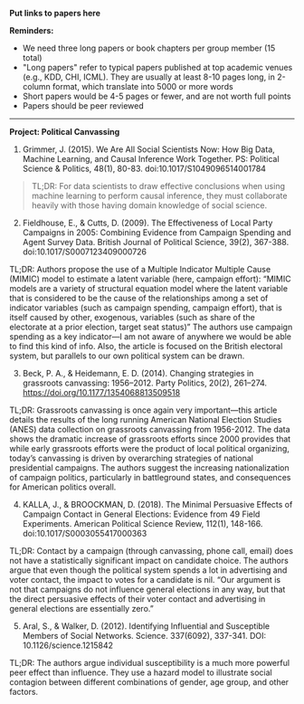 **Put links to papers here**

**Reminders:**

* We need three long papers or book chapters per group member (15 total)
* "Long papers" refer to typical papers published at top academic venues (e.g., KDD, CHI, ICML). They are usually at least 8-10 pages long, in 2-column format, which translate into 5000 or more words
* Short papers would be 4-5 pages or fewer, and are not worth full points
* Papers should be peer reviewed
---

<b>Project: Political Canvassing</b>
1.	Grimmer, J. (2015). We Are All Social Scientists Now: How Big Data, Machine Learning, and Causal Inference Work Together. PS: Political Science & Politics, 48(1), 80-83. doi:10.1017/S1049096514001784

>TL;DR: For data scientists to draw effective conclusions when using machine learning to perform causal inference, they must collaborate heavily with those having domain knowledge of social science. 

2.	Fieldhouse, E., & Cutts, D. (2009). The Effectiveness of Local Party Campaigns in 2005: Combining Evidence from Campaign Spending and Agent Survey Data. British Journal of Political Science, 39(2), 367-388. doi:10.1017/S0007123409000726

TL;DR: Authors propose the use of a Multiple Indicator Multiple Cause (MIMIC) model to estimate a latent variable (here, campaign effort):
“MIMIC models are a variety of structural equation model where the latent variable that is considered to be the cause of the relationships among a set of indicator variables (such as campaign spending, campaign effort), that is itself caused by other, exogenous, variables (such as share of the electorate at a prior election, target seat status)”
The authors use campaign spending as a key indicator—I am not aware of anywhere we would be able to find this kind of info. Also, the article is focused on the British electoral system, but parallels to our own political system can be drawn.

3.	Beck, P. A., & Heidemann, E. D. (2014). Changing strategies in grassroots canvassing: 1956–2012. Party Politics, 20(2), 261–274. https://doi.org/10.1177/1354068813509518

TL;DR: Grassroots canvassing is once again very important—this article details the results of the long running American National Election Studies (ANES) data collection on grassroots canvassing from 1956-2012. The data shows the dramatic increase of grassroots efforts since 2000 provides that while early grassroots efforts were the product of local political organizing, today’s canvassing is driven by overarching strategies of national presidential campaigns. The authors suggest the increasing nationalization of campaign politics, particularly in battleground states, and consequences for American politics overall.

4.	KALLA, J., & BROOCKMAN, D. (2018). The Minimal Persuasive Effects of Campaign Contact in General Elections: Evidence from 49 Field Experiments. American Political Science Review, 112(1), 148-166. doi:10.1017/S0003055417000363

TL;DR: Contact by a campaign (through canvassing, phone call, email) does not have a statistically significant impact on candidate choice. The authors argue that even though the political system spends a lot in advertising and voter contact, the impact to votes for a candidate is nil. 
“Our argument is not that campaigns do not influence general elections in any way, but that the direct persuasive effects of their voter contact and advertising in general elections are essentially zero.”

5.	Aral, S., & Walker, D. (2012). Identifying Influential and Susceptible Members of Social Networks. Science. 337(6092), 337-341. DOI: 10.1126/science.1215842

TL;DR: The authors argue individual susceptibility is a much more powerful peer effect than influence. They use a hazard model to illustrate social contagion between different combinations of gender, age group, and other factors. 
